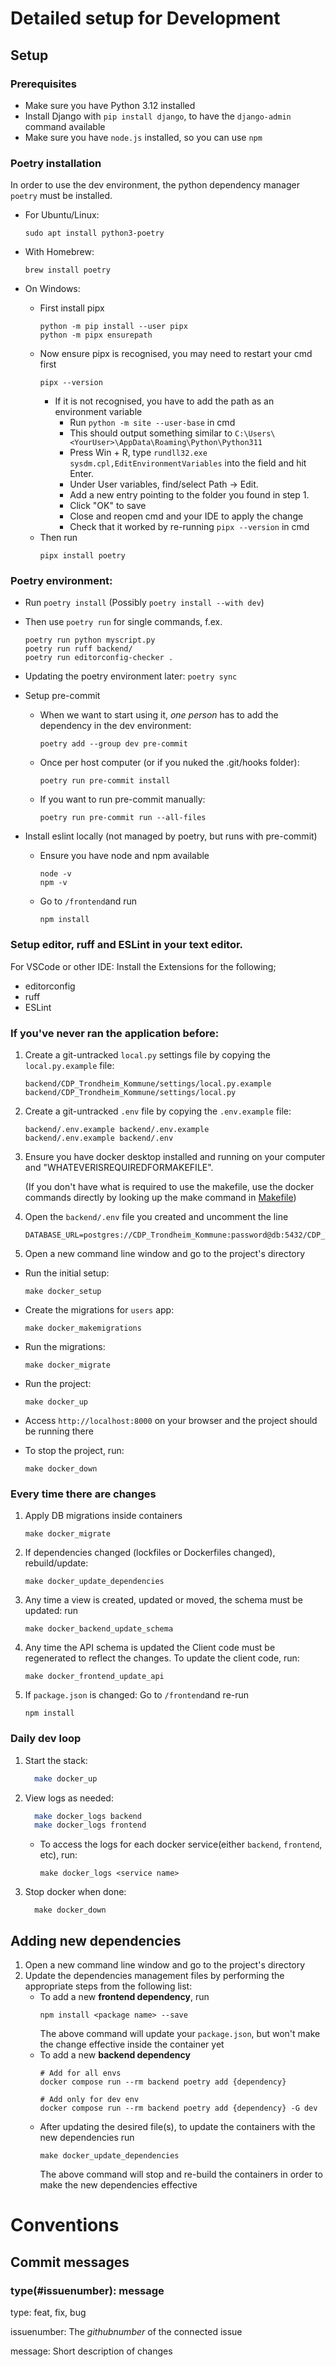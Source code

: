 # Detailed setup for Development

## Setup

### Prerequisites
- Make sure you have Python 3.12 installed
- Install Django with `pip install django`, to have the `django-admin` command available
- Make sure you have `node.js` installed, so you can use `npm`

### Poetry installation

In order to use the dev environment, the python dependency manager `poetry` must be installed.

- For Ubuntu/Linux:
  ```
  sudo apt install python3-poetry
  ```

- With Homebrew:
  ```
  brew install poetry
  ```

- On Windows:
  - First install pipx
    ```shell
    python -m pip install --user pipx
    python -m pipx ensurepath
    ```
  - Now ensure pipx is recognised, you may need to restart your cmd first
    ```
    pipx --version
    ```
    - If it is not recognised, you have to add the path as an environment variable
      - Run `python -m site --user-base` in cmd
      - This should output something similar to `C:\Users\<YourUser>\AppData\Roaming\Python\Python311`
      - Press Win + R, type `rundll32.exe sysdm.cpl,EditEnvironmentVariables` into the field and hit Enter.
      - Under User variables, find/select Path → Edit.
      - Add a new entry pointing to the folder you found in step 1.
      - Click "OK" to save
      - Close and reopen cmd and your IDE to apply the change
      - Check that it worked by re-running `pipx --version` in cmd
  - Then run 
    ```
    pipx install poetry
    ```

### Poetry environment:
- Run `poetry install` (Possibly `poetry install --with dev`)
- Then use `poetry run` for single commands, f.ex.
	```
	poetry run python myscript.py
	poetry run ruff backend/
	poetry run editorconfig-checker .
	```
- Updating the poetry environment later: 
	```poetry sync```

- Setup pre-commit
  - When we want to start using it, *one person* has to add the dependency in the dev environment:
    ```
    poetry add --group dev pre-commit
    ```
  - Once per host computer (or if you nuked the .git/hooks folder):
    ```
    poetry run pre-commit install
    ```
  - If you want to run pre-commit manually:
    ```
    poetry run pre-commit run --all-files
    ```


- Install eslint locally (not managed by poetry, but runs with pre-commit)
  - Ensure you have node and npm available
    ```
    node -v
    npm -v
    ```
  - Go to `/frontend`and run
    ```
    npm install
    ```


### Setup editor, ruff and ESLint in your text editor. 
For VSCode or other IDE: Install the Extensions for the following;
- editorconfig
- ruff
- ESLint

### If you've never ran the application before:

1. Create a git-untracked `local.py` settings file by copying the `local.py.example` file:
    ```
    backend/CDP_Trondheim_Kommune/settings/local.py.example backend/CDP_Trondheim_Kommune/settings/local.py
    ```
2. Create a git-untracked `.env` file by copying the `.env.example` file:
    ```
    backend/.env.example backend/.env.example
    backend/.env.example backend/.env
    ```
3. Ensure you have docker desktop installed and running on your computer and "WHATEVERISREQUIREDFORMAKEFILE". 

    (If you don't have what is required to use the makefile, use the docker commands directly by looking up the make command in [Makefile](Makefile))

4. Open the `backend/.env` file you created and uncomment the line 

    ```
    DATABASE_URL=postgres://CDP_Trondheim_Kommune:password@db:5432/CDP_Trondheim_Kommune
    ```
5. Open a new command line window and go to the project's directory
  - Run the initial setup:
      ```
      make docker_setup
      ```
  - Create the migrations for `users` app:
      ```
      make docker_makemigrations
      ```
  - Run the migrations:
      ```
      make docker_migrate
      ```
  - Run the project:
      ```
      make docker_up
      ```
  - Access `http://localhost:8000` on your browser and the project should be running there

  - To stop the project, run:
      ```
      make docker_down
      ```

### Every time there are changes
1. Apply DB migrations inside containers
    ```
    make docker_migrate
    ```
2. If dependencies changed (lockfiles or Dockerfiles changed), rebuild/update:
    ```
    make docker_update_dependencies
    ```
3. Any time a view is created, updated or moved, the schema must be updated: run 
    ```
    make docker_backend_update_schema
    ```
4. Any time the API schema is updated the Client code must be regenerated to reflect the changes. To update the client code, run: 
    ```
    make docker_frontend_update_api
    ```
5. If `package.json` is changed: Go to `/frontend`and re-run
    ```
    npm install
    ```
  
### Daily dev loop
1. Start the stack:
    ```bash
      make docker_up
    ```
2. View logs as needed:
    ```bash
      make docker_logs backend
      make docker_logs frontend
    ```
	- To access the logs for each docker service(either `backend`, `frontend`, etc), run:
      ```
      make docker_logs <service name>
      ``` 
3. Stop docker when done:
    ```
      make docker_down
    ```

## Adding new dependencies

1. Open a new command line window and go to the project's directory
2. Update the dependencies management files by performing the appropriate steps from the following list:
    -   To add a new **frontend dependency**, run
          ```
          npm install <package name> --save
          ```
         The above command will update your `package.json`, but won't make the change effective inside the container yet
    -    To add a new **backend dependency**
          ```
          # Add for all envs
          docker compose run --rm backend poetry add {dependency}

          # Add only for dev env
          docker compose run --rm backend poetry add {dependency} -G dev
          ```
    -   After updating the desired file(s), to update the containers with the new dependencies run 
        ```
        make docker_update_dependencies
        ```
        The above command will stop and re-build the containers in order to make the new dependencies effective

# Conventions
## Commit messages
### type(#issuenumber): message

type: feat, fix, bug

issuenumber: The *githubnumber* of the connected issue

message: Short description of changes
